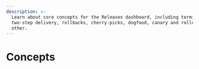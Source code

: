 ```yaml
---
description: >-
  Learn about core concepts for the Releases dashboard, including terminology,
  two-step delivery, rollbacks, cherry-picks, dogfood, canary and rollout, and
  other.
---
```


# Concepts

